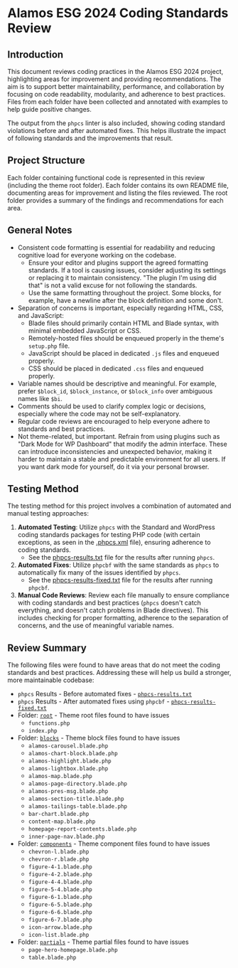 # Alamos ESG 2024 Coding Standards Review

## Introduction

This document reviews coding practices in the Alamos ESG 2024 project, highlighting areas for improvement and providing recommendations. The aim is to support better maintainability, performance, and collaboration by focusing on code readability, modularity, and adherence to best practices. Files from each folder have been collected and annotated with examples to help guide positive changes.

The output from the `phpcs` linter is also included, showing coding standard violations before and after automated fixes. This helps illustrate the impact of following standards and the improvements that result.

## Project Structure

Each folder containing functional code is represented in this review (including the theme root folder). Each folder contains its own README file, documenting areas for improvement and listing the files reviewed. The root folder provides a summary of the findings and recommendations for each area.

## General Notes

- Consistent code formatting is essential for readability and reducing cognitive load for everyone working on the codebase.
  - Ensure your editor and plugins support the agreed formatting standards. If a tool is causing issues, consider adjusting its settings or replacing it to maintain consistency.  "The plugin I'm using did that" is not a valid excuse for not following the standards.
  - Use the same formatting throughout the project.  Some blocks, for example, have a newline after the block definition and some don't.
- Separation of concerns is important, especially regarding HTML, CSS, and JavaScript:
  - Blade files should primarily contain HTML and Blade syntax, with minimal embedded JavaScript or CSS.
  - Remotely-hosted files should be enqueued properly in the theme's `setup.php` file.
  - JavaScript should be placed in dedicated `.js` files and enqueued properly.
  - CSS should be placed in dedicated `.css` files and enqueued properly.
- Variable names should be descriptive and meaningful. For example, prefer `$block_id`, `$block_instance`, or `$block_info` over ambiguous names like `$bi`.
- Comments should be used to clarify complex logic or decisions, especially where the code may not be self-explanatory.
- Regular code reviews are encouraged to help everyone adhere to standards and best practices.
- Not theme-related, but important.  Refrain from using plugins such as "Dark Mode for WP Dashboard" that modify the admin interface.  These can introduce inconsistencies and unexpected behavior, making it harder to maintain a stable and predictable environment for all users.  If you want dark mode for yourself, do it via your personal browser.

## Testing Method

The testing method for this project involves a combination of automated and manual testing approaches:

1. **Automated Testing**: Utilize `phpcs` with the Standard and WordPress coding standards packages for testing PHP code (with certain exceptions, as seen in the [.phpcs.xml](.phpcs.xml) file), ensuring adherence to coding standards.
   - See the [phpcs-results.txt](`phpcs-results.txt`) file for the results after running `phpcs`.
2. **Automated Fixes**: Utilize `phpcbf` with the same standards as `phpcs` to automatically fix many of the issues identified by `phpcs`.
   - See the [phpcs-results-fixed.txt](`phpcs-results-fixed.txt`) file for the results after running `phpcbf`.
3. **Manual Code Reviews**: Review each file manually to ensure compliance with coding standards and best practices (`phpcs` doesn't catch everything, and doesn't catch problems in Blade directives). This includes checking for proper formatting, adherence to the separation of concerns, and the use of meaningful variable names.

## Review Summary

The following files were found to have areas that do not meet the coding standards and best practices. Addressing these will help us build a stronger, more maintainable codebase:

- `phpcs` Results - Before automated fixes - [`phpcs-results.txt`](phpcs-results.txt)
- `phpcs` Results - After automated fixes using `phpcbf` - [`phpcs-results-fixed.txt`](phpcs-results-fixed.txt)
- Folder: [`root`](root/README.md) - Theme root files found to have issues
  - `functions.php`
  - `index.php`
- Folder: [`blocks`](blocks/README.md) - Theme block files found to have issues
  - `alamos-carousel.blade.php`
  - `alamos-chart-block.blade.php`
  - `alamos-highlight.blade.php`
  - `alamos-lightbox.blade.php`
  - `alamos-map.blade.php`
  - `alamos-page-directory.blade.php`
  - `alamos-pres-msg.blade.php`
  - `alamos-section-title.blade.php`
  - `alamos-tailings-table.blade.php`
  - `bar-chart.blade.php`
  - `content-map.blade.php`
  - `homepage-report-contents.blade.php`
  - `inner-page-nav.blade.php`
- Folder: [`components`](components/README.md) - Theme component files found to have issues
  - `chevron-l.blade.php`
  - `chevron-r.blade.php`
  - `figure-4-1.blade.php`
  - `figure-4-2.blade.php`
  - `figure-4-4.blade.php`
  - `figure-5-4.blade.php`
  - `figure-6-1.blade.php`
  - `figure-6-5.blade.php`
  - `figure-6-6.blade.php`
  - `figure-6-7.blade.php`
  - `icon-arrow.blade.php`
  - `icon-list.blade.php`
- Folder: [`partials`](partials/README.md) - Theme partial files found to have issues
  - `page-hero-homepage.blade.php`
  - `table.blade.php`
